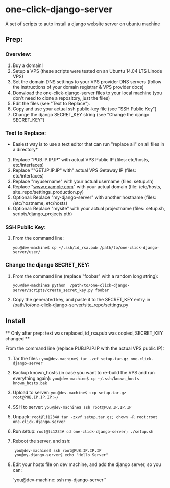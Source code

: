 # one-click-django-server
A set of scripts to auto install a django website server on ubuntu machine



## Prep:

### Overview:
1. Buy a domain!
2. Setup a VPS (these scripts were tested on an Ubuntu 14.04 LTS Linode VPS)
3. Set the domain DNS settings to your VPS provider DNS servers (follow the instructions of your domain registrar & VPS provider docs)
4. Donwload the one-click-django-server files to your local machine (you don't need to clone a repository, just the files)
5. Edit the files (see "Text to Replace"). 
6. Copy and use your actual ssh public-key file (see "SSH Public Key")
7. Change the django SECRET_KEY string (see "Change the django SECRET_KEY")


### Text to Replace:
* Easiest way is to use a text editor that can run "replace all" on all files in a directory*

1. Replace "PUB.IP.IP.IP" with actual VPS Public IP (files: etc/hosts, etc/interfaces)
2. Replace ""GET.IP.IP.IP" with" actual VPS Getaway IP (files: etc/interfaces)
3. Replace "myusername" with your actual username (files: setup.sh)
4. Replace "www.example.com" with your actual domain (file: /etc/hosts, site_repo/settings_production.py)
5. Optional: Replace "my-django-server" with another hostname (files: /etc/hostname, etc/hosts)
6. Optional: Replace "mysite" with your actual projectname (files: setup.sh, scripts/django_projects.pth)


### SSH Public Key:

1. From the command line:

    `you@dev-machine$ cp ~/.ssh/id_rsa.pub /path/to/one-click-django-server/user/`


### Change the django SECRET_KEY:

1. From the command line (replace "foobar" with a random long string):

    `you@dev-machine$ python  /path/to/one-click-django-server/scripts/create_secret_key.py foobar`
    
2. Copy the generated key, and paste it to the SECRET_KEY entry in /path/to/one-click-django-server/site_repo/settings.py
    


## Install
** Only after prep: text was replaced, id_rsa.pub was copied, SECRET_KEY changed **

From the command line (replace PUB.IP.IP.IP with the actual VPS public IP):

1. Tar the files :
    `you@dev-machine$ tar -zcf setup.tar.gz one-click-django-server`
    
2. Backup known_hosts (in case you want to re-build the VPS and run everything again):
    `you@dev-machine$ cp ~/.ssh/known_hosts known_hosts.bak`
    
3. Upload to server: 
    `you@dev-machine$ scp setup.tar.gz root@PUB.IP.IP.IP:~/`
    
4. SSH to server:
    `you@dev-machine$ ssh root@PUB.IP.IP.IP`
    
5. Unpack:
    `root@li1234# tar -zxvf setup.tar.gz; chown -R root:root one-click-django-server`
    
6. Run setup:
    `root@li1234# cd one-click-django-server; ./setup.sh`
    
7. Reboot the server, and ssh:
```
    you@dev-machine$ ssh root@PUB.IP.IP.IP
    you@my-django-server$ echo "Hello Server"
```

8. Edit your hosts file on dev machine, and add the django server, so you can:

    `you@dev-machine: ssh my-django-server``